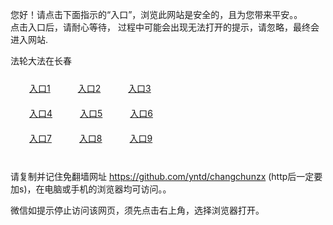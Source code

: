 您好！请点击下面指示的“入口”，浏览此网站是安全的，且为您带来平安。。 <br/>
点击入口后，请耐心等待， 过程中可能会出现无法打开的提示，请忽略，最终会进入网站. </br>

法轮大法在长春<br/>
<div style="padding:10px"><a style="margin:20px" target="_blank" href="https://d3ac5trunoikm9.cloudfront.net/2Qpsp?vwyszp" id="ccLink1" rel="nofollow">入口1</a> <a target="_blank" style="margin:20px" href="https://d1l6wixnjsr8hb.cloudfront.net/2Qpsp?oykugua" id="ccLink2" rel="nofollow">入口2</a> <a style="margin:20px" target="_blank" href="https://d2y4irq5l5iwlv.cloudfront.net/2Qpsp?yozreas" id="ccLink3" rel="nofollow">入口3</a></div>

<div style="padding:10px" ><a style="margin:20px" target="_blank" href="https://d3ac5trunoikm9.cloudfront.net/2Qpsp?vwyszp" id="ccLink4" rel="nofollow">入口4</a> <a style="margin:20px" href="https://d1l6wixnjsr8hb.cloudfront.net/2Qpsp?oykugua" target="_blank" id="ccLink5" rel="nofollow">入口5</a> <a style="margin:20px" href="https://d2y4irq5l5iwlv.cloudfront.net/2Qpsp?yozreas" target="_blank" id="ccLink6" rel="nofollow">入口6</a></div>

<div style="padding:10px"><a style="margin:20px" target="_blank" href="https://d3ac5trunoikm9.cloudfront.net/2Qpsp?vwyszp" id="ccLink7" rel="nofollow">入口7</a> <a style="margin:20px" href="https://d1l6wixnjsr8hb.cloudfront.net/2Qpsp?oykugua" target="_blank" id="ccLink8" rel="nofollow">入口8</a> <a style="margin:20px" target="_blank" href="https://d2y4irq5l5iwlv.cloudfront.net/2Qpsp?yozreas" id="ccLink9" rel="nofollow">入口9</a></div>

<br/>



请复制并记住免翻墙网址 https://github.com/yntd/changchunzx (http后一定要加s)，在电脑或手机的浏览器均可访问。。<br/>

微信如提示停止访问该网页，须先点击右上角，选择浏览器打开。
